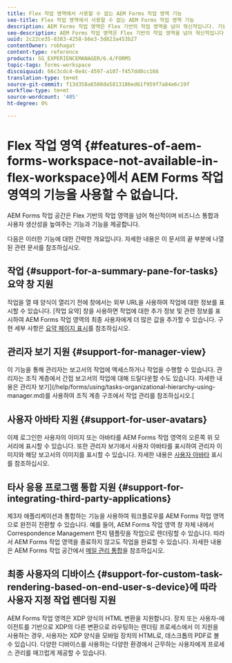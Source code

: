 ```yaml
---
title: Flex 작업 영역에서 사용할 수 없는 AEM Forms 작업 영역 기능
seo-title: Flex 작업 영역에서 사용할 수 없는 AEM Forms 작업 영역 기능
description: AEM Forms 작업 영역은 Flex 기반의 작업 영역을 넘어 혁신적입니다. 기능 및 기능의 차이점 보기
seo-description: AEM Forms 작업 영역은 Flex 기반의 작업 영역을 넘어 혁신적입니다. 기능 및 기능의 차이점 보기
uuid: 2c22ce35-8383-4258-b6e3-3d823a453b27
contentOwner: robhagat
content-type: reference
products: SG_EXPERIENCEMANAGER/6.4/FORMS
topic-tags: forms-workspace
discoiquuid: 66c3cdc4-0e4c-4597-a107-f457dd0cc166
translation-type: tm+mt
source-git-commit: f13d358a6508da5813186ed61f959f7a84e6c19f
workflow-type: tm+mt
source-wordcount: '405'
ht-degree: 0%

---
```



# Flex 작업 영역 {#features-of-aem-forms-workspace-not-available-in-flex-workspace}에서 AEM Forms 작업 영역의 기능을 사용할 수 없습니다.

AEM Forms 작업 공간은 Flex 기반의 작업 영역을 넘어 혁신적이며 비즈니스 통합과 사용자 생산성을 높여주는 기능과 기능을 제공합니다.

다음은 이러한 기능에 대한 간략한 개요입니다. 자세한 내용은 이 문서의 끝 부분에 나열된 관련 문서를 참조하십시오.

## 작업 {#support-for-a-summary-pane-for-tasks} 요약 창 지원

작업을 열 때 양식이 열리기 전에 창에서는 외부 URL을 사용하여 작업에 대한 정보를 표시할 수 있습니다. [작업 요약] 창을 사용하면 작업에 대한 추가 정보 및 관련 정보를 표시하여 AEM Forms 작업 영역의 최종 사용자에게 더 많은 값을 추가할 수 있습니다. 구현 세부 사항은 [요약 페이지 표시](/help/forms/using/displaying-information-task-summary-pane.md)를 참조하십시오.

## 관리자 보기 지원 {#support-for-manager-view}

이 기능을 통해 관리자는 보고서의 작업에 액세스하거나 작업을 수행할 수 있습니다. 관리자는 조직 계층에서 간접 보고서의 작업에 대해 드릴다운할 수도 있습니다. 자세한 내용은 관리자 보기](/help/forms/using/tasks-organizational-hierarchy-using-manager.md)를 사용하여 조직 계층 구조에서 작업 관리를 참조하십시오.[

## 사용자 아바타 지원 {#support-for-user-avatars}

이제 로그인한 사용자의 이미지 또는 아바타를 AEM Forms 작업 영역의 오른쪽 위 모서리에 표시할 수 있습니다. 또한 관리자 보기에서 사용자 아바타를 표시하여 관리자 이미지와 해당 보고서의 이미지를 표시할 수 있습니다. 자세한 내용은 [사용자 아바타](/help/forms/using/displaying-user-avatar.md) 표시를 참조하십시오.

## 타사 응용 프로그램 통합 지원 {#support-for-integrating-third-party-applications}

제3자 애플리케이션과 통합하는 기능을 사용하여 워크플로우를 AEM Forms 작업 영역으로 완전히 전환할 수 있습니다. 예를 들어, AEM Forms 작업 영역 창 자체 내에서 Correspondence Management 편지 템플릿을 작업으로 렌더링할 수 있습니다. 따라서 AEM Forms 작업 영역을 종료하지 않고도 작업을 완료할 수 있습니다. 자세한 내용은 AEM Forms 작업 공간에서 [메일 관리 통합](/help/forms/using/integrating-correspondence-management-html-workspace.md)을 참조하십시오.

## 최종 사용자의 디바이스 {#support-for-custom-task-rendering-based-on-end-user-s-device}에 따라 사용자 지정 작업 렌더링 지원

AEM Forms 작업 영역은 XDP 양식의 HTML 변환을 지원합니다. 장치 또는 사용자-에이전트를 기반으로 XDP의 다른 변환으로 라우팅하는 렌더링 프로세스에서 이 지원을 사용하는 경우, 사용자는 XDP 양식을 모바일 장치의 HTML로, 데스크톱의 PDF로 볼 수 있습니다. 다양한 디바이스를 사용하는 다양한 환경에서 근무하는 사용자에게 프로세스 관리를 매끄럽게 제공할 수 있습니다.

